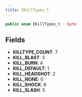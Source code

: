 ```yaml
---
title: EKillTypes_t
---
```


```csharp
public enum EKillTypes_t : byte
```

## Fields

- **KILLTYPE_COUNT**: 7
- **KILL_BLAST**: 3
- **KILL_BURN**: 4
- **KILL_DEFAULT**: 1
- **KILL_HEADSHOT**: 2
- **KILL_NONE**: 0
- **KILL_SHOCK**: 6
- **KILL_SLASH**: 5

